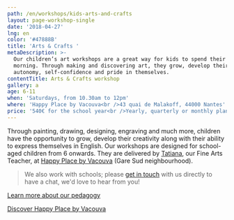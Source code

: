 ```yaml
---
path: /en/workshops/kids-arts-and-crafts
layout: page-workshop-single
date: '2018-04-27'
lng: en
color: '#47888B'
title: 'Arts & Crafts '
metaDescription: >-
  Our children’s art workshops are a great way for kids to spend their Saturday
  morning. Through making and discovering art, they grow, develop their sense of
  autonomy, self-confidence and pride in themselves. 
contentTitle: Arts & Crafts workshop
gallery: a
age: 6-11
when: 'Saturdays, from 10.30am to 12pm'
where: 'Happy Place by Vacouva<br />43 quai de Malakoff, 44000 Nantes'
price: '540€ for the school year<br />Yearly, quarterly or monthly plans available'
---
```

Through painting, drawing, designing, engraving and much more, children have the opportunity to grow, develop their creativity along with their ability to express themselves in English. Our workshops are designed for school-aged children from 6 onwards. They are delivered by [Tatiana](/en/team), our Fine Arts Teacher, at [Happy Place by Vacouva](https://www.google.fr/maps/place/Vacouva/@47.2147032,-1.5433222,17z/data=!4m13!1m7!3m6!1s0x4805eeb84753995d:0xb3771b6433584ec0!2s43+Quai+de+Malakoff,+44000+Nantes!3b1!8m2!3d47.2147032!4d-1.5411335!3m4!1s0x4805eeb8399276c5:0xe54ac076a5ce2080!8m2!3d47.2146419!4d-1.5411651) (Gare Sud neighbourhood). 

> We also work with schools; please [get in touch](/en/contact-us) with us directly to have a chat, we'd love to hear from you!

[Learn more about our pedagogy](/en/pedagogy)

[Discover Happy Place by Vacouva](/en/workshops)
